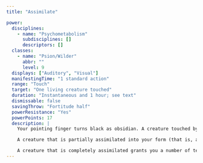 ```yaml
---
title: "Assimilate"

power:
  disciplines:
    - name: "Psychometabolism"
      subdisciplines: []
      descriptors: []
  classes:
    - name: "Psion/Wilder"
      abbr: ""
      level: 9
  displays: ["Auditory", "Visual"]
  manifestingTime: "1 standard action"
  range: "Touch"
  target: "One living creature touched"
  duration: "Instantaneous and 1 hour; see text"
  dismissable: false
  savingThrow: "Fortitude half"
  powerResistance: "Yes"
  powerPoints: 17
  description: |
    Your pointing finger turns black as obsidian. A creature touched by you is partially assimilated into your form and takes {% die_roll 20 6 0 %} points of damage. Any creature reduced to 0 or fewer hit points by this power is killed, entirely assimilated into your form, leaving behind only a trace of fine dust. An assimilated creature's equipment is unaffected.

    A creature that is partially assimilated into your form (that is, a creature that has at least 1 hit point following your use of this power) grants you a number of temporary hit points equal to half the damage you dealt for 1 hour.

    A creature that is completely assimilated grants you a number of temporary hit points equal to the damage you dealt and a +4 bonus to each of your ability scores for 1 hour. If the assimilated creature knows psionic powers, you gain knowledge of one of its powers for 1 hour. You gain some semblance of a creature you completely assimilate for 1 hour, granting you a +10 bonus on Disguise checks made to appear as that creature during that time.
---
```

